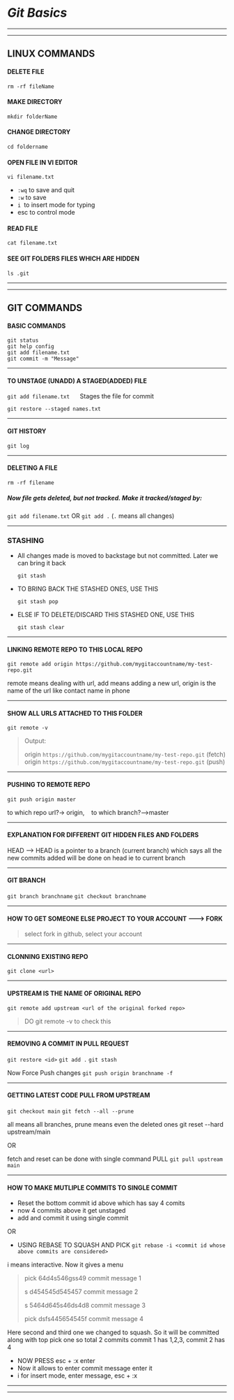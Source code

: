 # ***Git Basics***

***
***

## LINUX COMMANDS

#### DELETE FILE
`rm -rf fileName`

#### MAKE DIRECTORY
`mkdir folderName`

#### CHANGE DIRECTORY
`cd foldername`

#### OPEN FILE IN VI EDITOR
`vi filename.txt`
* `:wq` to save and quit
* `:w` to save
* `i `to insert mode for typing
* esc to control mode

#### READ FILE
`cat filename.txt`

#### SEE GIT FOLDERS FILES WHICH ARE HIDDEN
`ls .git`

***
***

## GIT COMMANDS

#### BASIC COMMANDS 
```
git status
git help config
git add filename.txt
git commit -m "Message"
```

***

#### TO UNSTAGE (UNADD) A STAGED(ADDED) FILE
`git add filename.txt` &nbsp;&nbsp;&nbsp;&nbsp; Stages the file for commit

`git restore --staged names.txt`   

***

#### GIT HISTORY
`git log`

***

#### DELETING A FILE 
`rm -rf filename`
##### Now file gets deleted, but not tracked. Make it tracked/staged by:
`git add filename.txt`     OR    `git add .`    (`.` means all changes)

***

### STASHING
* All changes made is moved to backstage but not committed. Later we can bring it back

    `git stash`


* TO BRING BACK THE STASHED ONES, USE THIS

    `git stash pop`


* ELSE IF TO DELETE/DISCARD THIS STASHED ONE, USE THIS

    `git stash clear`

***

#### LINKING REMOTE REPO TO THIS LOCAL REPO
`git remote add origin https://github.com/mygitaccountname/my-test-repo.git`

remote means dealing with url, add means adding a new url, origin is the name of the url like contact name in phone

***

#### SHOW ALL URLS ATTACHED TO THIS FOLDER
`git remote -v`

> Output:
> 
> origin  `https://github.com/mygitaccountname/my-test-repo.git` (fetch)
> origin  `https://github.com/mygitaccountname/my-test-repo.git` (push)

***

#### PUSHING TO REMOTE REPO
`git push origin master`

to which repo url?-> origin,  &nbsp;&nbsp; to which branch?-->master   

***

#### EXPLANATION FOR DIFFERENT GIT HIDDEN FILES AND FOLDERS
 HEAD --> HEAD is a pointer to a branch (current branch) which says all the new commits added will be
done on head ie to current branch

***

#### GIT BRANCH
`git branch branchname`
`git checkout branchname`

***

#### HOW TO GET SOMEONE ELSE PROJECT TO YOUR ACCOUNT ---> FORK
> select fork in github, select your account

***

#### CLONNING EXISTING REPO
`git clone <url>`

***

#### UPSTREAM IS THE NAME OF ORIGINAL REPO
`git remote add upstream <url of the original forked repo>`
> DO git remote -v to check this

***

#### REMOVING A COMMIT IN PULL REQUEST
`git restore <id>`
`git add .`
`git stash`

Now Force Push changes
`git push origin branchname -f`

***

#### GETTING LATEST CODE PULL FROM UPSTREAM
`git checkout main`
`git fetch --all --prune`

all means all branches, prune means even the deleted ones
git reset --hard upstream/main

OR

fetch and reset can be done with single command PULL
`git pull upstream main`

***

#### HOW TO MAKE MUTLIPLE COMMITS TO SINGLE COMMIT
* Reset the bottom commit id above which has say 4 comits
* now 4 commits above it get unstaged
* add and commit it using single commit

OR

* USING REBASE TO SQUASH AND PICK
`git rebase -i <commit id whose above commits are considered>`

i means interactive. Now it gives a menu

>pick 64d4s546gss49 commit message 1
> 
>s d454545d545457 commit message 2
>
>s 5464d645s46ds4d8 commit message 3
>
>pick dsfs445654545f commit message 4
> 
Here second and third one we changed to squash. So it will be 
committed along with top pick one
so total 2 commits
commit 1 has 1,2,3,
commit 2 has 4
* NOW PRESS esc + :x enter
* Now it allows to enter commit message enter it
* i for insert mode, enter message, esc + :x

***
***
